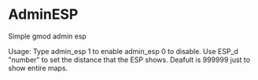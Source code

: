 # AdminESP
Simple gmod admin esp

Usage:
Type admin_esp 1 to enable admin_esp 0 to disable.
Use ESP_d "number" to set the distance that the ESP shows. Deafult is 999999 just to show entire maps.

